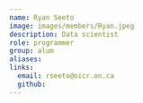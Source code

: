```yaml
---
name: Ryan Seeto
image: images/members/Ryan.jpeg
description: Data scientist
role: programmer
group: alum
aliases:
links:
  email: rseeto@oicr.on.ca
  github: 
---
```


